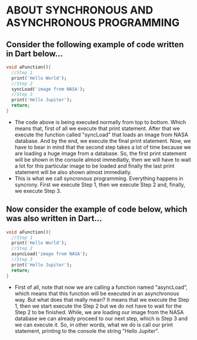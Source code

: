 # ABOUT SYNCHRONOUS AND ASYNCHRONOUS PROGRAMMING

## Consider the following example of code written in Dart below...
```dart
void aFunction(){
  //Step 1
  print('Hello World');
  //Step 2
  syncLoad('image from NASA');
  //Step 3
  print('Hello Jupiter');
  return;
}
```
* The code above is being executed normally from top to bottom. Which means that, first of all we execute that print statement. After that we execute the function called "syncLoad" that loads an image from NASA database. And by the end, we execute the final print statement. Now, we have to bear in mind that the second step takes a lot of time because we are loading a huge image from a database. So, the first print statement will be shown in the console almost immediatly, then we will have to wait a lot for this particular image to be loaded and finally the last print statement will be also shown almost immediatly.
* This is what we call syncronous programming. Everything happens in syncrony. First we execute Step 1, then we execute Step 2 and, finally, we execute Step 3.

## Now consider the example of code below, which was also written in Dart...
```dart
void aFunction(){
  //Step 1
  print('Hello World');
  //Step 2
  asyncLoad('image from NASA');
  //Step 3
  print('Hello Jupiter');
  return;
}
```
* First of all, note that now we are calling a function named "asyncLoad", which means that this function will be executed in an asynchronous way. But what does that really mean? It means that we execute the Step 1, then we start execute the Step 2 but we do not have to wait for the Step 2 to be finished. While, we are loading our image from the NASA database we can already proceed to our next step, which is Step 3 and we can execute it. So, in other words, what we do is call our print statement, printing to the console the string "Hello Jupiter".

